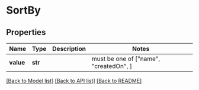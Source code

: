 # SortBy


## Properties
Name | Type | Description | Notes
------------ | ------------- | ------------- | -------------
**value** | **str** |  |  must be one of ["name", "createdOn", ]

[[Back to Model list]](../README.md#documentation-for-models) [[Back to API list]](../README.md#documentation-for-api-endpoints) [[Back to README]](../README.md)



